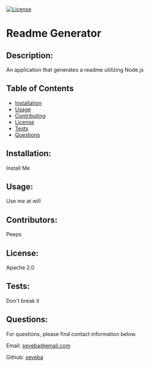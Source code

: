 [![License](https://img.shields.io/badge/License-Apache%202.0-blue.svg)](https://opensource.org/licenses/Apache-2.0)
# Readme Generator

## Description: 

An application that generates a readme utilizing Node.js

## Table of Contents
 
* [Installation](#installation)
* [Usage](#usage)
* [Contributing](#contributors)
* [License](#license)
* [Tests](#tests)
* [Questions](#questions?)


   
## Installation: 
    
Install Me
  
## Usage: 
  
Use me at will 

## Contributors: 
    
Peeps
  
## License:

Apache 2.0

## Tests: 
    
Don't break it

## Questions:
For questions, please find contact information below.  

Email: seveba@email.com

Github: [seveba](https://github.com/seveba)
